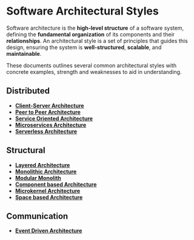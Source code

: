 # Software Architectural Styles

Software architecture is the **high-level structure** of a software system, defining the **fundamental organization** of its components and their **relationships**. An architectural style is a set of principles that guides this design, ensuring the system is **well-structured**, **scalable**, and **maintainable**. 

These documents outlines several common architectural styles with concrete examples, strength and weaknesses to aid in understanding.

## Distributed

* **[Client-Server Architecture](./client-server.md)**
* **[Peer to Peer Architecture](./peer-to-peer.md)**
* **[Service Oriented Architecture](./soa.md)**
* **[Microservices Architecture](./microservices.md)**
* **[Serverless Architecture](./serverless.md)**

## Structural

* **[Layered Architecture](./layered.md)**
* **[Monolithic Architecture](./monolithic.md)**
* **[Modular Monolith](./modular-monolith.md)**
* **[Component based Architecture](./component-based.md)**
* **[Microkernel Architecture](./microkernel.md)**
* **[Space based Architecture](./space-based.md)**

## Communication

* **[Event Driven Architecture](./event-driven.md)**